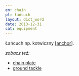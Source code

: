 ```yaml
---
en: chain
pl: łańcuch
layout: dict_word
date: 2013-12-31
cat: equipment
---
```


Łańcuch np. kotwiczny [[anchor](/dict/a/anchor.html)].

*zobacz też:*

* [chain plate](/dict/c/chain-plate.html)
* [ground tackle](/dict/g/ground-tackle.html)
